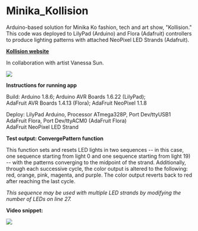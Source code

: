# Minika_Kollision
<p>Arduino-based solution for Minika Ko fashion, tech and art show, "Kollision."<br> 
This code was deployed to LilyPad (Arduino) and Flora (Adafruit) controllers<br>
to produce lighting patterns with attached NeoPixel LED Strands (Adafruit).</p>

<p><strong><a href="https://www.minikako.com/kollision">Kollision website</a></strong></p>

<p>In collaboration with artist Vanessa Sun.</p>

<p><img src="https://static1.squarespace.com/static/55f89062e4b0eb0e544148bc/t/5c452eb988251ba079651ab9/1548037848144/minika-ko-kollision-2019.jpg?format=2500w">

<p><strong>Instructions for running app</strong></p>
<p>Build: Arduino 1.8.6; Arduino AVR Boards 1.6.22 (LilyPad);<br>
          AdaFruit AVR Boards 1.4.13 (Flora); AdaFruit NeoPixel 1.1.8</p>
<p>Deploy: LilyPad Arduino, Processor ATmega328P, Port Dev/ttyUSB1<br>
          AdaFruit Flora, Port Dev/ttyACM0 (AdaFruit Flora)<br>
          AdaFruit NeoPixel LED Strand</p>

<p><strong>Test output: ConvergePattern function</strong></p>

<p>This function sets and resets LED lights in two sequences -- in this case, one sequence starting from light 0 and one sequence starting from light 19) -- with the patterns converging to the midpoint of the strand. Additionally, through each successive cycle, the color output is altered to the following: red, orange, pink, magenta, and purple. The color output reverts back to red after reaching the last cycle.
          
<p><em>This sequence may be used with multiple LED strands by modifying the number of LEDs on line 27.</em></p>

<p><strong>Video snippet:</strong></p>
<p><img src="https://github.com/LawrenceCastillo/Minika_Kollision/blob/master/TestOutput/TestOutput_ConvergePattern.gif">
